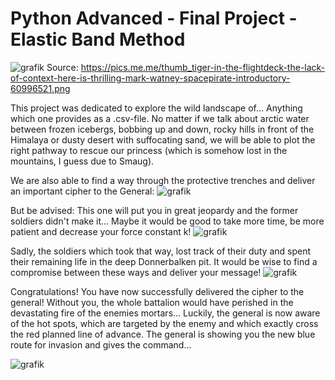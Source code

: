 # Python Advanced - Final Project - Elastic Band Method 

![grafik](https://user-images.githubusercontent.com/78024843/128179239-1eeed425-9e78-4ed9-9d47-9eab5edebf7c.png)
Source: https://pics.me.me/thumb_tiger-in-the-flightdeck-the-lack-of-context-here-is-thrilling-mark-watney-spacepirate-introductory-60996521.png

This project was dedicated to explore the wild landscape of... Anything which one provides as a .csv-file.
No matter if we talk about arctic water between frozen icebergs, bobbing up and down, rocky hills in front of the Himalaya or dusty desert with suffocating sand, we will be able to plot the right pathway to rescue our princess (which is somehow lost in the mountains, I guess due to Smaug).

We are also able to find a way through the protective trenches and deliver an important cipher to the General:
![grafik](https://user-images.githubusercontent.com/78024843/128180849-e811c2bf-51f2-4247-a5ec-fb19f704f1da.png)

But be advised: This one will put you in great jeopardy and the former soldiers didn't make it... Maybe it would be good to take more time, be more patient and decrease your force constant k!
![grafik](https://user-images.githubusercontent.com/78024843/128180872-12574326-52c2-4205-9378-b83dfadbc190.png)

Sadly, the soldiers which took that way, lost track of their duty and spent their remaining life in the deep Donnerbalken pit.
It would be wise to find a compromise between these ways and deliver your message!
![grafik](https://user-images.githubusercontent.com/78024843/128180981-363eb5f6-ceea-46f1-b287-38c80a89e9f9.png)

Congratulations!
You have now successfully delivered the cipher to the general!
Without you, the whole battalion would have perished in the devastating fire of the enemies mortars...
Luckily, the general is now aware of the hot spots, which are targeted by the enemy and which exactly cross the red planned line of advance.
The general is showing you the new blue route for invasion and gives the command...

![grafik](https://user-images.githubusercontent.com/78024843/128205196-da1df4d9-c7fa-4bef-8374-dbd14e90ab6f.png)


